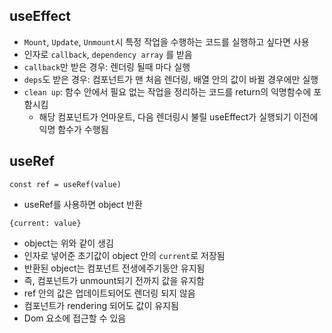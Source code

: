 ## useEffect

- `Mount`, `Update`, `Unmount`시 특정 작업을 수행하는 코드를 실행하고 싶다면 사용
- 인자로 `callback`, `dependency array` 를 받음
- `callback`만 받은 경우: 렌더링 될때 마다 실행
- `deps`도 받은 경우: 컴포넌트가 맨 처음 렌더링, 배열 안의 값이 바뀔 경우에만 실행
- `clean up`: 함수 안에서 필요 없는 작업을 정리하는 코드를 return의 익명함수에 포함시킴
  - 해당 컴포넌트가 언마운트, 다음 렌더링시 불릴 useEffect가 실행되기 이전에 익명 함수가 수행됨



## useRef

```react
const ref = useRef(value)
```

- useRef를 사용하면 object 반환

```
{current: value}
```

- object는 위와 같이 생김
- 인자로 넣어준 초기값이 object 안의 `current`로 저장됨
- 반환된 object는 컴포넌트 전생에주기동안 유지됨
- 즉, 컴포넌트가 unmount되기 전까지 값을 유지함
- ref 안의 값은 업데이트되어도 렌더링 되지 않음
- 컴포넌트가 rendering 되어도 값이 유지됨
- Dom 요소에 접근할 수 있음







